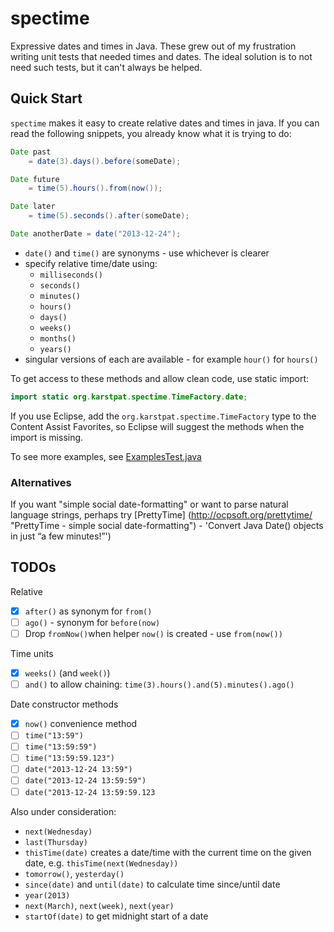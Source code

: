 spectime
========

Expressive dates and times in Java. These grew out of my frustration writing unit tests that needed times and dates. The ideal solution is to not need such tests, but it can't always be helped. 


Quick Start
-----------

`spectime` makes it easy to create relative dates and times in java. If you can read the following snippets, you already know what it is trying to do:

```java
Date past
    = date(3).days().before(someDate);

Date future
    = time(5).hours().from(now());

Date later
    = time(5).seconds().after(someDate);

```
```java
Date anotherDate = date("2013-12-24");
```
* `date()` and `time()` are synonyms - use whichever is clearer
* specify relative time/date using:
    * `milliseconds()`
    * `seconds()`
    * `minutes()`
    * `hours()`
    * `days()`
    * `weeks()`
    * `months()`
    * `years()`
* singular versions of each are available - for example `hour()` for `hours()`

To get access to these methods and allow clean code, use static import:
```java
import static org.karstpat.spectime.TimeFactory.date;
```
If you use Eclipse, add the `org.karstpat.spectime.TimeFactory` type to the Content Assist Favorites, so Eclipse will suggest the methods when the import is missing.

To see more examples, see [ExamplesTest.java](https://github.com/ayeseeem/spectime/blob/master/src/test/java/org/karstpat/spectime/example/ExamplesTest.java "Examples")

### Alternatives

If you want "simple social date-formatting" or want to parse natural language strings, perhaps try [PrettyTime] (http://ocpsoft.org/prettytime/ "PrettyTime - simple social date-formatting") - 'Convert Java Date() objects in just “a few minutes!”')


TODOs
-----

Relative
- [x] `after()` as synonym for `from()`
- [ ] `ago()` - synonym for `before(now)`
- [ ] Drop `fromNow()`when helper `now()` is created - use `from(now())`

Time units
- [x] `weeks()` (and `week()`)
- [ ] `and()` to allow chaining: `time(3).hours().and(5).minutes().ago()`

Date constructor methods
- [x] `now()` convenience method
- [ ] `time("13:59")`
- [ ] `time("13:59:59")`
- [ ] `time("13:59:59.123")`
- [ ] `date("2013-12-24 13:59")`
- [ ] `date("2013-12-24 13:59:59")`
- [ ] `date("2013-12-24 13:59:59.123`

Also under consideration:
- `next(Wednesday)`
- `last(Thursday)`
- `thisTime(date)` creates a date/time with the current time on the given date, e.g. `thisTime(next(Wednesday))`
- `tomorrow()`, `yesterday()`
- `since(date)` and `until(date)` to calculate time since/until date
- `year(2013)`
- `next(March)`, `next(week)`, `next(year)`
- `startOf(date)` to get midnight start of a date


